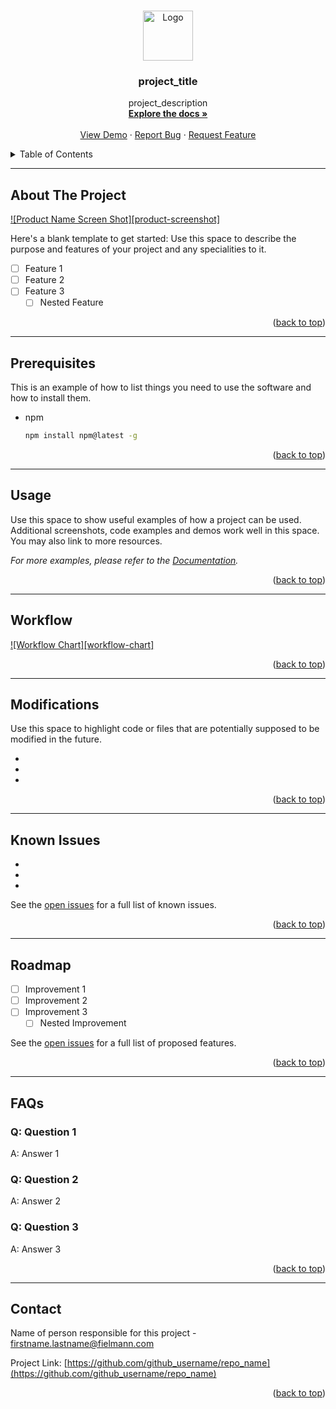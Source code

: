 <!-- Improved compatibility of back to top link: See: https://github.com/othneildrew/Best-README-Template/pull/73 -->
<a name="readme-top"></a>
<!--
*** Thanks for checking out the Best-README-Template. If you have a suggestion
*** that would make this better, please fork the repo and create a pull request
*** or simply open an issue with the tag "enhancement".
*** Don't forget to give the project a star!
*** Thanks again! Now go create something AMAZING! :D
-->


<!-- PROJECT LOGO -->
<br />
<div align="center">
  <a href="https://github.com/github_username/repo_name">
    <img src="images/logo.png" alt="Logo" width="80" height="80">
  </a>

<h3 align="center">project_title</h3>

  <p align="center">
    project_description
    <br />
    <a href="https://github.com/github_username/repo_name"><strong>Explore the docs »</strong></a>
    <br />
    <br />
    <a href="https://github.com/github_username/repo_name">View Demo</a>
    ·
    <a href="https://github.com/github_username/repo_name/issues">Report Bug</a>
    ·
    <a href="https://github.com/github_username/repo_name/issues">Request Feature</a>
  </p>
</div>



<!-- TABLE OF CONTENTS -->
<details>
  <summary>Table of Contents</summary>
  <ol>
    <li><a href="#about-the-project">About The Project</a></li>
    <li><a href="#prerequisites">Prerequisites</a></li>
    <li><a href="#usage">Usage</a></li>
    <li><a href="#workflow">Workflow</a></li>
    <li><a href="#modifications">Modifications</a></li>
    <li><a href="#known-issues">Known Issues</a></li>
    <li><a href="#roadmap">Roadmap</a></li>
    <li><a href="#faqs">FAQs</a></li>
    <li><a href="#contact">Contact</a></li>
  </ol>
</details>


***
<!-- ABOUT THE PROJECT -->
## About The Project

[![Product Name Screen Shot][product-screenshot]](https://example.com)

Here's a blank template to get started: Use this space to describe the purpose and features of your project and any specialities to it.

- [ ] Feature 1
- [ ] Feature 2
- [ ] Feature 3
    - [ ] Nested Feature

<p align="right">(<a href="#readme-top">back to top</a>)</p>


***
<!-- PREREQUISITES -->
## Prerequisites

This is an example of how to list things you need to use the software and how to install them.
* npm
  ```sh
  npm install npm@latest -g
  ```

<p align="right">(<a href="#readme-top">back to top</a>)</p>


***
<!-- USAGE EXAMPLES -->
## Usage

Use this space to show useful examples of how a project can be used. Additional screenshots, code examples and demos work well in this space. You may also link to more resources.

_For more examples, please refer to the [Documentation](https://example.com)._

<p align="right">(<a href="#readme-top">back to top</a>)</p>


***
<!-- WORKFLOW -->
## Workflow

[![Workflow Chart][workflow-chart]](https://example.com)

<p align="right">(<a href="#readme-top">back to top</a>)</p>


***
<!-- MODIFICATIONS -->
## Modifications

Use this space to highlight code or files that are potentially supposed to be modified in the future.

* []()
* []()
* []()

<p align="right">(<a href="#readme-top">back to top</a>)</p>


***
<!-- KNOWN ISSUES -->
## Known Issues

* []()
* []()
* []()

See the [open issues](https://github.com/github_username/repo_name/issues) for a full list of known issues.

<p align="right">(<a href="#readme-top">back to top</a>)</p>


***
<!-- ROADMAP -->
## Roadmap

- [ ] Improvement 1
- [ ] Improvement 2
- [ ] Improvement 3
    - [ ] Nested Improvement

See the [open issues](https://github.com/github_username/repo_name/issues) for a full list of proposed features.

<p align="right">(<a href="#readme-top">back to top</a>)</p>


***
<!-- FAQS -->
## FAQs

### Q: Question 1
A: Answer 1

### Q: Question 2
A: Answer 2

### Q: Question 3
A: Answer 3

<p align="right">(<a href="#readme-top">back to top</a>)</p>


***
<!-- CONTACT -->
## Contact

Name of person responsible for this project - firstname.lastname@fielmann.com

Project Link: [https://github.com/github_username/repo_name](https://github.com/github_username/repo_name)

<p align="right">(<a href="#readme-top">back to top</a>)</p>
